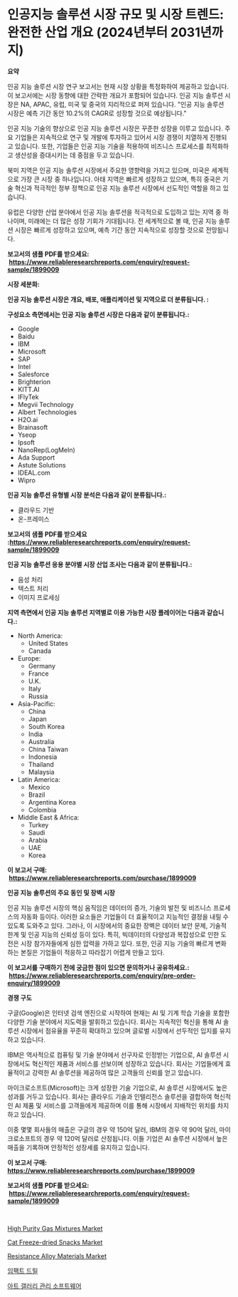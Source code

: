 <p><h1>인공지능 솔루션 시장 규모 및 시장 트렌드: 완전한 산업 개요 (2024년부터 2031년까지)</h1></p><p><strong>요약</strong></p>
<p><p>인공 지능 솔루션 시장 연구 보고서는 현재 시장 상황을 특정화하여 제공하고 있습니다. 이 보고서에는 시장 동향에 대한 간략한 개요가 포함되어 있습니다. 인공 지능 솔루션 시장은 NA, APAC, 유럽, 미국 및 중국의 지리적으로 퍼져 있습니다. "인공 지능 솔루션 시장은 예측 기간 동안 10.2%의 CAGR로 성장할 것으로 예상됩니다."</p><p>인공 지능 기술의 향상으로 인공 지능 솔루션 시장은 꾸준한 성장을 이루고 있습니다. 주요 기업들은 지속적으로 연구 및 개발에 투자하고 있어서 시장 경쟁이 치열하게 진행되고 있습니다. 또한, 기업들은 인공 지능 기술을 적용하여 비즈니스 프로세스를 최적화하고 생산성을 증대시키는 데 중점을 두고 있습니다.</p><p>북미 지역은 인공 지능 솔루션 시장에서 주요한 영향력을 가지고 있으며, 미국은 세계적으로 가장 큰 시장 중 하나입니다. 아태 지역은 빠르게 성장하고 있으며, 특히 중국은 기술 혁신과 적극적인 정부 정책으로 인공 지능 솔루션 시장에서 선도적인 역할을 하고 있습니다.</p><p>유럽은 다양한 산업 분야에서 인공 지능 솔루션을 적극적으로 도입하고 있는 지역 중 하나이며, 미래에는 더 많은 성장 기회가 기대됩니다. 전 세계적으로 볼 때, 인공 지능 솔루션 시장은 빠르게 성장하고 있으며, 예측 기간 동안 지속적으로 성장할 것으로 전망됩니다.</p></p>
<p><strong>보고서의 샘플 PDF를 받으세요: &nbsp;<a href="https://www.reliableresearchreports.com/enquiry/request-sample/1899009">https://www.reliableresearchreports.com/enquiry/request-sample/1899009</a></strong></p>
<p><strong>시장 세분화:</strong></p>
<p><strong> 인공 지능 솔루션 시장은 개요, 배포, 애플리케이션 및 지역으로 더 분류됩니다. :</strong></p>
<p><strong>구성요소 측면에서는 인공 지능 솔루션 시장은 다음과 같이 분류됩니다.:</strong></p>
<p><ul><li>Google</li><li>Baidu</li><li>IBM</li><li>Microsoft</li><li>SAP</li><li>Intel</li><li>Salesforce</li><li>Brighterion</li><li>KITT.AI</li><li>IFlyTek</li><li>Megvii Technology</li><li>Albert Technologies</li><li>H2O.ai</li><li>Brainasoft</li><li>Yseop</li><li>Ipsoft</li><li>NanoRep(LogMeIn)</li><li>Ada Support</li><li>Astute Solutions</li><li>IDEAL.com</li><li>Wipro</li></ul></p>
<p><strong> 인공 지능 솔루션 유형별 시장 분석은 다음과 같이 분류됩니다.:</strong></p>
<p><ul><li>클라우드 기반</li><li>온-프레미스</li></ul></p>
<p><strong>보고서의 샘플 PDF를 받으세요 :<a href="https://www.reliableresearchreports.com/enquiry/request-sample/1899009">https://www.reliableresearchreports.com/enquiry/request-sample/1899009</a></strong></p>
<p><strong> 인공 지능 솔루션 응용 분야별 시장 산업 조사는 다음과 같이 분류됩니다.:</strong></p>
<p><ul><li>음성 처리</li><li>텍스트 처리</li><li>이미지 프로세싱</li></ul></p>
<p><strong>지역 측면에서 인공 지능 솔루션 지역별로 이용 가능한 시장 플레이어는 다음과 같습니다.:</strong></p>
<p><ul>
    <li>
        North America:
        <ul>
            <li>United States</li>
            <li>Canada</li>
        </ul>
    </li>
    <li>
        Europe:
        <ul>
            <li>Germany</li>
            <li>France</li>
            <li>U.K.</li>
            <li>Italy</li>
            <li>Russia</li>
        </ul>
    </li>
    <li>
        Asia-Pacific:
        <ul>
            <li>China</li>
            <li>Japan</li>
            <li>South Korea</li>
            <li>India</li>
            <li>Australia</li>
            <li>China Taiwan</li>
            <li>Indonesia</li>
            <li>Thailand</li>
            <li>Malaysia</li>
        </ul>
    </li>
    <li>
        Latin America:
        <ul>
            <li>Mexico</li>
            <li>Brazil</li>
            <li>Argentina Korea</li>
            <li>Colombia</li>
        </ul>
    </li>
    <li>
        Middle East & Africa:
        <ul>
            <li>Turkey</li>
            <li>Saudi</li>
            <li>Arabia</li>
            <li>UAE</li>
            <li>Korea</li>
        </ul>
    </li>
    </ul></p>
<p><strong>이 보고서 구매: &nbsp;<a href="https://www.reliableresearchreports.com/purchase/1899009">https://www.reliableresearchreports.com/purchase/1899009</a></strong></p>
<p><strong>인공 지능 솔루션의 주요 동인 및 장벽 시장</strong></p>
<p><p>인공 지능 솔루션 시장의 핵심 움직임은 데이터의 증가, 기술의 발전 및 비즈니스 프로세스의 자동화 등이다. 이러한 요소들은 기업들이 더 효율적이고 지능적인 결정을 내릴 수 있도록 도와주고 있다. 그러나, 이 시장에서의 중요한 장벽은 데이터 보안 문제, 기술적 한계 및 인공 지능의 신뢰성 등이 있다. 특히, 빅데이터의 다양성과 복잡성으로 인한 도전은 시장 참가자들에게 심한 압력을 가하고 있다. 또한, 인공 지능 기술의 빠르게 변화하는 본질은 기업들이 적응하고 따라잡기 어렵게 만들고 있다.</p></p>
<p><strong>이 보고서를 구매하기 전에 궁금한 점이 있으면 문의하거나 공유하세요.: &nbsp;<a href="https://www.reliableresearchreports.com/enquiry/pre-order-enquiry/1899009">https://www.reliableresearchreports.com/enquiry/pre-order-enquiry/1899009</a></strong></p>
<p><strong>경쟁 구도</strong></p>
<p><p>구글(Google)은 인터넷 검색 엔진으로 시작하여 현재는 AI 및 기계 학습 기술을 포함한 다양한 기술 분야에서 지도력을 발휘하고 있습니다. 회사는 지속적인 혁신을 통해 AI 솔루션 시장에서 점유율을 꾸준히 확대하고 있으며 글로벌 시장에서 선두적인 입지를 유지하고 있습니다.</p><p>IBM은 역사적으로 컴퓨팅 및 기술 분야에서 선구자로 인정받는 기업으로, AI 솔루션 시장에서도 혁신적인 제품과 서비스를 선보이며 성장하고 있습니다. 회사는 기업들에게 효율적이고 강력한 AI 솔루션을 제공하여 많은 고객들의 신뢰를 얻고 있습니다.</p><p>마이크로소프트(Microsoft)는 크게 성장한 기술 기업으로, AI 솔루션 시장에서도 높은 성과를 거두고 있습니다. 회사는 클라우드 기술과 인텔리전스 솔루션을 결합하여 혁신적인 AI 제품 및 서비스를 고객들에게 제공하며 이를 통해 시장에서 지배적인 위치를 차지하고 있습니다.</p><p>이중 몇몇 회사들의 매출은 구글의 경우 약 150억 달러, IBM의 경우 약 90억 달러, 마이크로소프트의 경우 약 120억 달러로 산정됩니다. 이들 기업은 AI 솔루션 시장에서 높은 매출을 기록하며 안정적인 성장세를 유지하고 있습니다.</p></p>
<p><strong>이 보고서 구매: &nbsp; <a href="https://www.reliableresearchreports.com/purchase/1899009">https://www.reliableresearchreports.com/purchase/1899009</a></strong></p>
<p><strong>보고서의 샘플 PDF를 받으세요: &nbsp;<a href="https://www.reliableresearchreports.com/enquiry/request-sample/1899009">https://www.reliableresearchreports.com/enquiry/request-sample/1899009</a></strong><strong></strong></p>
<p>&nbsp;</p>
<p><p><a href="https://issuu.com/reportprime-2/docs/high-purity-gas-mixtures-market-size-2030.pptx">High Purity Gas Mixtures Market</a></p><p><a href="https://view.publitas.com/reportprime-1/cat-freeze-dried-snacks-market-insights-market-players-and-forecast-till-2031/">Cat Freeze-dried Snacks Market</a></p><p><a href="https://github.com/provorikovar/Market-Research-Report-List-3/blob/main/resistance-alloy-materials-market.md">Resistance Alloy Materials Market</a></p><p><a href="https://medium.com/@hermanokutneva7878567/%EC%9D%B4-%EB%BF%8C%EB%A6%AC%EA%B8%B0-%EB%A7%88%EC%BC%93%EC%9D%80-%EC%8B%9C%EC%9E%A5-%EC%A0%90%EC%9C%A0%EC%9C%A8-%EA%B7%9C%EB%AA%A8-%EB%B0%8F-2031%EB%85%84%EA%B9%8C%EC%A7%80-%EC%98%88%EC%83%81%EB%90%98%EB%8A%94-%EC%98%88%EC%B8%A1%EC%97%90-%EC%B4%88%EC%A0%90%EC%9D%84-%EB%A7%9E%EC%B6%94%EA%B3%A0-%EC%9E%88%EC%8A%B5%EB%8B%88%EB%8B%A4-070d008be8f9">임팩트 드릴</a></p><p><a href="https://github.com/vsr06p4p49/Market-Research-Report-List-1/blob/main/36943421467.md">아트 갤러리 관리 소프트웨어</a></p></p>